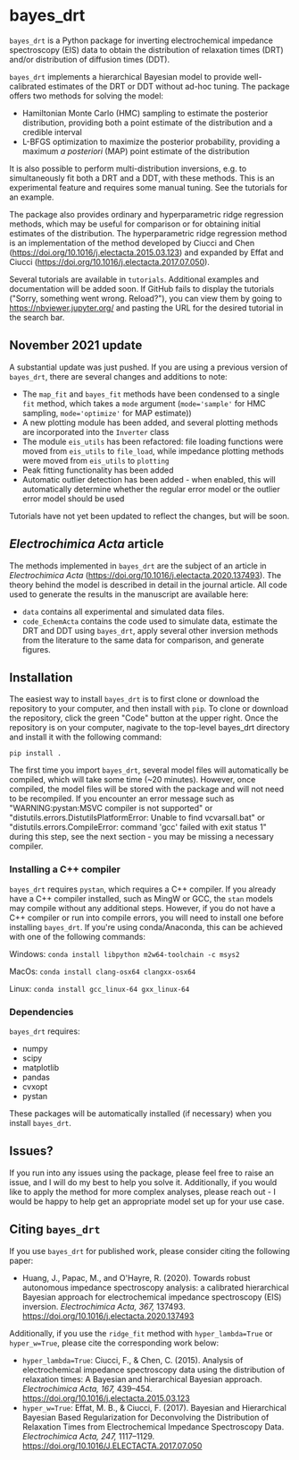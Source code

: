 # bayes_drt
`bayes_drt` is a Python package for inverting  electrochemical impedance spectroscopy (EIS) data to obtain the distribution of relaxation times (DRT) and/or distribution of diffusion times (DDT).

`bayes_drt` implements a hierarchical Bayesian model to provide well-calibrated estimates of the DRT or DDT without ad-hoc tuning. The package offers two methods for solving the model:
* Hamiltonian Monte Carlo (HMC) sampling to estimate the posterior distribution, providing both a point estimate of the distribution and a credible interval
* L-BFGS optimization to maximize the posterior probability, providing a maximum *a posteriori* (MAP) point estimate of the distribution

It is also possible to perform multi-distribution inversions, e.g. to simultaneously fit both a DRT and a DDT, with these methods. This is an experimental feature and requires some manual tuning. See the tutorials for an example.

The package also provides ordinary and hyperparametric ridge regression methods, which may be useful for comparison or for obtaining initial estimates of the distribution. The hyperparametric ridge regression method is an implementation of the method developed by Ciucci and Chen (https://doi.org/10.1016/j.electacta.2015.03.123) and expanded by Effat and Ciucci (https://doi.org/10.1016/j.electacta.2017.07.050).

Several tutorials are available in `tutorials`. Additional examples and documentation will be added soon. If GitHub fails to display the tutorials ("Sorry, something went wrong. Reload?"), you can view them by going to https://nbviewer.jupyter.org/ and pasting the URL for the desired tutorial in the search bar.

## November 2021 update
A substantial update was just pushed. If you are using a previous version of `bayes_drt`, there are several changes and additions to note:
* The `map_fit` and `bayes_fit` methods have been condensed to a single `fit` method, which takes a `mode` argument (`mode='sample'` for HMC sampling, `mode='optimize'` for MAP estimate))
* A new plotting module has been added, and several plotting methods are incorporated into the `Inverter` class
* The module `eis_utils` has been refactored: file loading functions were moved from `eis_utils` to `file_load`, while impedance plotting methods were moved from `eis_utils` to `plotting`
* Peak fitting functionality has been added
* Automatic outlier detection has been added - when enabled, this will automatically determine whether the regular error model or the outlier error model should be used

Tutorials have not yet been updated to reflect the changes, but will be soon.

## *Electrochimica Acta* article
The methods implemented in `bayes_drt` are the subject of an article in *Electrochimica Acta* (https://doi.org/10.1016/j.electacta.2020.137493). The theory behind the model is described in detail in the journal article. All code used to generate the results in the manuscript are available here:
* `data` contains all experimental and simulated data files.
* `code_EchemActa` contains the code used to simulate data, estimate the DRT and DDT using `bayes_drt`, apply several other inversion methods from the literature to the same data for comparison, and generate figures.

## Installation
The easiest way to install `bayes_drt` is to first clone or download the repository to your computer, and then install with `pip`. To clone or download the repository, click the green "Code" button at the upper right. Once the repository is on your computer, nagivate to the top-level bayes_drt directory and install it with the following command:

    pip install .

The first time you import `bayes_drt`, several model files will automatically be compiled, which will take some time (~20 minutes). However, once compiled, the model files will be stored with the package and will not need to be recompiled. If you encounter an error message such as "WARNING:pystan:MSVC compiler is not supported" or "distutils.errors.DistutilsPlatformError: Unable to find vcvarsall.bat" or "distutils.errors.CompileError: command 'gcc' failed with exit status 1" during this step, see the next section - you may be missing a necessary compiler. 

### Installing a C++ compiler
`bayes_drt` requires `pystan`, which requires a C++ compiler. If you already have a C++ compiler installed, such as MingW or GCC, the `stan` models may compile without any additional steps. However, if you do not have a C++ compiler or run into compile errors, you will need to install one before installing `bayes_drt`. If you're using conda/Anaconda, this can be achieved with one of the following commands:

Windows: `conda install libpython m2w64-toolchain -c msys2` 

MacOs: `conda install clang-osx64 clangxx-osx64`

Linux: `conda install gcc_linux-64 gxx_linux-64`

### Dependencies
`bayes_drt` requires:
* numpy
* scipy
* matplotlib
* pandas
* cvxopt
* pystan

These packages will be automatically installed (if necessary) when you install `bayes_drt`.

## Issues?
If you run into any issues using the package, please feel free to raise an issue, and I will do my best to help you solve it. Additionally, if you would like to apply the method for more complex analyses, please reach out - I would be happy to help get an appropriate model set up for your use case. 

## Citing `bayes_drt`
If you use `bayes_drt` for published work, please consider citing the following paper:
* Huang, J., Papac, M., and O'Hayre, R. (2020). Towards robust autonomous impedance spectroscopy analysis: a calibrated hierarchical Bayesian approach for electrochemical impedance spectroscopy (EIS) inversion. *Electrochimica Acta, 367,* 137493. https://doi.org/10.1016/j.electacta.2020.137493

Additionally, if you use the `ridge_fit` method with `hyper_lambda=True` or `hyper_w=True`, please cite the corresponding work below:
* `hyper_lambda=True`: Ciucci, F., & Chen, C. (2015). Analysis of electrochemical impedance spectroscopy data using the distribution of relaxation times: A Bayesian and hierarchical Bayesian approach. *Electrochimica Acta, 167,* 439–454. https://doi.org/10.1016/j.electacta.2015.03.123
* `hyper_w=True`: Effat, M. B., & Ciucci, F. (2017). Bayesian and Hierarchical Bayesian Based Regularization for Deconvolving the Distribution of Relaxation Times from Electrochemical Impedance Spectroscopy Data. *Electrochimica Acta, 247,* 1117–1129. https://doi.org/10.1016/J.ELECTACTA.2017.07.050
